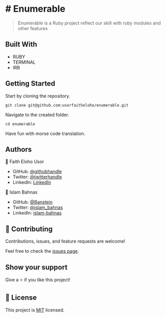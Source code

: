 # # Enumerable

> Enumerable is a Ruby project reflect our skill with ruby modules and other features

## Built With

- RUBY
- TERMINAL
- IRB

## Getting Started

Start by cloning the repository.

`git clone git@github.com:usorfaitheloho/enumerable.git`

Navigate to the created folder.

`cd enumerable`

Have fun with morse code translation.

## Authors

👤 Faith Eloho Usor

- GitHub: [@githubhandle](https://github.com/usorfaitheloho)
- Twitter: [@twitterhandle](https://twitter.com/faith-usor16)
- LinkedIn: [LinkedIn](https://linkedin.com/in/faith-usor)

👤 Islam Bahnas

- GitHub: [@Banstein](https://github.com/Banstein)
- Twitter: [@islam_bahnas](https://twitter.com/islam_bahnas)
- LinkedIn: [islam-bahnas](www.linkedin.com/in/islam-bahnas)


## 🤝 Contributing

Contributions, issues, and feature requests are welcome!

Feel free to check the [issues page](../../issues/).

## Show your support

Give a ⭐ if you like this project!

## 📝 License

This project is [MIT](./MIT.md) licensed.
